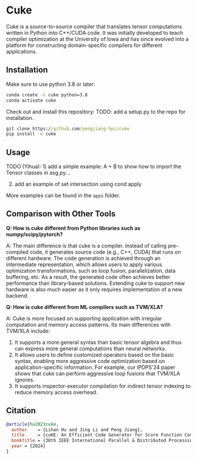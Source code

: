 # Cuke
Cuke is a source-to-source compiler that translates tensor computations written in Python into C++/CUDA code.
It was initially developed to teach compiler optimization at the University of Iowa and has since evolved into a platform for constructing domain-specific compilers  for different applications.


## Installation
Make sure to use python 3.8 or later:
```cmd
conda create -n cuke python=3.8
conda activate cuke 
```
Check out and install this repository: TODO: add a setup.py to the repo for installation.
```cmd
git clone https://github.com/pengjiang-hpc/cuke
pip install -e cuke
```

## Usage

TODO (Yihua): 1) add a simple example: A + B to show how to import the Tensor classes in asg.py...

2) add an example of set intersection using cond apply


More examples can be found in the ``apps`` folder. 


## Comparison with Other Tools
**Q: How is cuke different from Python libraries such as numpy/scipy/pytorch?**

A: The main difference is that cuke is a compiler. Instead of calling pre-compiled code, it generates source code (e.g., C++, CUDA) that runs on different hardware. The code generation is achieved through an intermediate representation, which allows users to apply various optimization transformations, such as loop fusion, parallelization, data buffering, etc. As a result, the generated code often achieves better performance than library-based solutions. Extending cuke to support new hardware is also much easier as it only requires implementation of a new backend. 

**Q: How is cuke different from ML compilers such as TVM/XLA?**

A: Cuke is more focused on supporting application with irregular computation and memory access patterns. Its main differences with TVM/XLA include: 
1) It supports a more general syntax than basic tensor algebra and thus can express more general computations than neural networks. 
2) It allows users to define customized operators based on the basic syntax, enabling more aggressive code optimization based on application-specific information. For example, our IPDPS'24 paper shows that cuke can perform aggressive loop fusions that TVM/XLA ignores. 
3) It supports inspector-executor compilation for indirect tensor indexing to reduce memory access overhead. 

  

## Citation
```bibtex
@article{hu2023cuke,
  author    = {Lihan Hu and Jing Li and Peng Jiang},
  title     = {cuKE: An Efficient Code Generator for Score Function Computation in Knowledge Graph Embedding},
  booktitle = {38th IEEE International Parallel & Distributed Processing Symposium (IPDPS)},
  year = {2024}
}
```